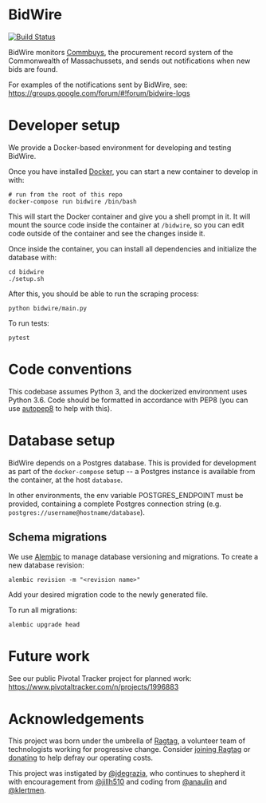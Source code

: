 # BidWire

[![Build
Status](https://travis-ci.org/RagtagOpen/bidwire.svg?branch=master)](https://travis-ci.org/RagtagOpen/bidwire)

BidWire monitors [Commbuys](https://www.commbuys.com), the procurement
record system of the Commonwealth of Massachussets, and sends out notifications
when new bids are found.

For examples of the notifications sent by BidWire, see: https://groups.google.com/forum/#!forum/bidwire-logs

# Developer setup

We provide a Docker-based environment for developing and testing BidWire.

Once you have installed [Docker](https://www.docker.com/get-docker), you can
start a new container to develop in with:

```
# run from the root of this repo
docker-compose run bidwire /bin/bash
```

This will start the Docker container and give you a shell prompt in it. It will
mount the source code inside the container at `/bidwire`, so you can edit code
outside of the container and see the changes inside it.

Once inside the container, you can install all dependencies and initialize the database with:
```
cd bidwire
./setup.sh
```

After this, you should be able to run the scraping process:
```
python bidwire/main.py
```

To run tests:
```
pytest
```

# Code conventions

This codebase assumes Python 3, and the dockerized environment uses Python 3.6.
Code should be formatted in accordance with PEP8 (you can use
[autopep8](https://pypi.python.org/pypi/autopep8) to help with this).

# Database setup

BidWire depends on a Postgres database. This is provided for development as part
of the `docker-compose` setup -- a Postgres instance is available from the
container, at the host `database`.

In other environments, the env variable POSTGRES_ENDPOINT must be provided,
containing a complete Postgres connection string (e.g.
`postgres://username@hostname/database`).

## Schema migrations

We use [Alembic](http://alembic.zzzcomputing.com/) to manage database versioning
and migrations. To create a new database revision:
```
alembic revision -m "<revision name>"
```
Add your desired migration code to the newly generated file.

To run all migrations:
```
alembic upgrade head
```

# Future work

See our public Pivotal Tracker project for planned work: https://www.pivotaltracker.com/n/projects/1996883

# Acknowledgements

This project was born under the umbrella of [Ragtag](https://ragtag.org), a
volunteer team of technologists working for progressive change. Consider
[joining Ragtag](https://ragtag.org/join/) or
[donating](https://opencollective.com/ragtag) to help defray our operating
costs.

This project was instigated by [@jdegrazia](https://github.com/jdegrazia), who
continues to shepherd it with encouragement from
[@jillh510](https://github.com/jillh510) and coding from
[@anaulin](https://github.com/anaulin) and
[@klertmen](https://github.com/klertmen).
